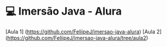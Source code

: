 # :computer: Imersão Java - Alura

[Aula 1] (https://github.com/FeliipeJ/imersao-java-alura)
[Aula 2] (https://github.com/FeliipeJ/imersao-java-alura/tree/aula2)
